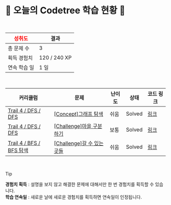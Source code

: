 # 🌲 오늘의 Codetree 학습 현황 🌲

<br />

| <span style="color:red;display:block;text-align:center;"> **성취도**</span> | 결과 |
|---|---|
| 총 문제 수 | 3 |
| 획득 경험치 | 120 / 240 XP |
| 연속 학습 일 | 1 일 |

<br />

|커리큘럼|문제|난이도|상태|코드 링크|
|---|---|---|---|---|
|[Trail 4 / DFS / DFS](https://www.codetree.ai/trail-info/intermediate-low/)|[[Concept]그래프 탐색](https://www.codetree.ai/trails/complete/curated-cards/intro-graph-traversal/)|쉬움|Solved|[링크](https://github.com/CJY512/codetree-TILs/blob/main/250308/%EA%B7%B8%EB%9E%98%ED%94%84%20%ED%83%90%EC%83%89/graph-traversal.cpp)|
|[Trail 4 / DFS / DFS](https://www.codetree.ai/trail-info/intermediate-low/)|[[Challenge]마을 구분하기](https://www.codetree.ai/trails/complete/curated-cards/challenge-seperate-village/)|보통|Solved|[링크](https://github.com/CJY512/codetree-TILs/blob/main/250308/%EB%A7%88%EC%9D%84%20%EA%B5%AC%EB%B6%84%ED%95%98%EA%B8%B0/seperate-village.cpp)|
|[Trail 4 / BFS / BFS 탐색](https://www.codetree.ai/trail-info/intermediate-low/)|[[Challenge]갈 수 있는 곳들](https://www.codetree.ai/trails/complete/curated-cards/challenge-places-can-go/)|쉬움|Solved|[링크](https://github.com/CJY512/codetree-TILs/blob/main/250308/%EA%B0%88%20%EC%88%98%20%EC%9E%88%EB%8A%94%20%EA%B3%B3%EB%93%A4/places-can-go.cpp)|


<br />

> [!TIP]
> **경험치 획득** : 설명을 보지 않고 해결한 문제에 대해서만 한 번 경험치를 획득할 수 있습니다.  
> **학습 연속일** : 새로운 날에 새로운 경험치를 획득하면 연속일이 인정됩니다.

